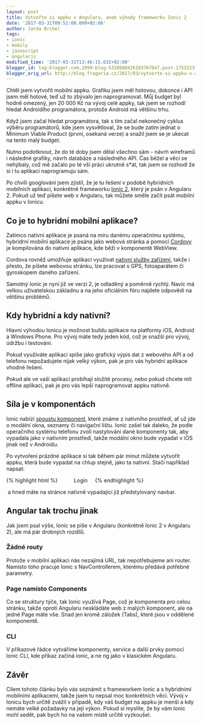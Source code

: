 ```yaml
---
layout: post
title: Vytvořte si appku v Angularu, aneb výhody frameworku Ionic 2
date: '2017-03-31T09:52:00.000+02:00'
author: Jarda Brchel
tags:
- ionic
- mobily
- javascript
- angularjs
modified_time: '2017-03-31T13:46:15.632+02:00'
blogger_id: tag:blogger.com,1999:blog-5328688426183767847.post-1753213749517064295
blogger_orig_url: http://blog.fragaria.cz/2017/03/vytvorte-si-appku-v-angularu.html
---
```



Chtěl jsem vytvořit mobilní appku. Grafiku jsem měl hotovou, dokonce i
API jsem měl hotové, teď už to zbývalo jen naprogramovat. Můj budget byl
hodně omezený, jen 20 000 Kč na vývoj celé appky, tak jsem se rozhodl
hledat Androidího programátora, protože Android má většinu trhu. 

Když jsem začal hledat programátora, tak s tím začal nekonečný cyklus
výběru programátorů, kde jsem vysvětloval, že se bude zatím jednat o
Minimum Viable Product (první, osekaná verze) a snažil jsem se je ukecat
na tento malý budget. 

Nutno podotknout, že do té doby jsem dělal všechno sám - návrh wireframů
i následné grafiky, návrh databáze a následného API. Čas běžel a věci se
nehýbaly, což mě začalo po té vší práci ukrutně s\*át, tak jsem se
rozhodl že si i tu aplikaci naprogramuju sám.

Po chvíli googlování jsem zjistil, že je tu řešení v podobě hybridních
mobilních aplikací, konkrétně frameworku
[Ionic 2](https://ionicframework.com/), který je psán v Angularu 2.
Pokud už teď píšete web v Angularu, tak můžete směle začít psát mobilní
appku v Ionicu.

## Co je to hybridní mobilní aplikace?

Zatímco nativní aplikace je psaná na míru danému operačnímu systému,
hybridrní mobilní aplikace je psána jako webová stránka a pomocí
[Cordovy](https://cordova.apache.org/) je kompilována do nativní
aplikace, kde běží v komponentě WebView. 

Cordova rovněž umožňuje aplikaci využívat [nativní služby
zařízení](https://ionicframework.com/docs/native/), takže i přesto,
že píšete webovou stránku, lze pracovat s GPS, fotoaparátem či
gyroskopem daného zařízení.

Samotný Ionic je nyní již ve verzi 2, je odladěný a poměrně rychlý.
Navíc má velkou uživatelskou základnu a na jeho oficiálním fóru najdete
odpovědi na většinu problémů.

## Kdy hybridní a kdy nativní?

Hlavní výhodou Ionicu je možnost buildu aplikace na platformy iOS,
Android a Windows Phone. Pro vývoj máte tedy jeden kód, což je snažší
pro vývoj, údržbu i testování.

Pokud využíváte aplikaci spíše jako grafický výpis dat z webového API a
od telefonu nepožadujete nijak velký výkon, pak je pro vás hybridní
aplikace vhodné řešení. 

Pokud ale ve vaší aplikaci probíhají složité procesy, nebo pokud chcete
mít offline aplikaci, pak je pro vás lepší naprogramovat appku nativně.

## Síla je v komponentách

Ionic nabízí [spoustu
komponent](https://ionicframework.com/docs/components/#overview), které
známe z nativního prostředí, ať už jde o modální okna, seznamy či
navigační lištu. Ionic zašel tak daleko, že podle operačního systému
telefonu zvolí nastylování dané komponenty tak, aby vypadala jako v
nativním prostředí, takže modální okno bude vypadat v iOS jinak než v
Androidu. 

Po vytvoření prázdné aplikace si tak během pár minut můžete vytvořit
appku, která bude vypadat na chlup stejně, jako ta nativní. Stačí
například napsat:

{% highlight html %}
<ion-header>
    <ion-navbar>
      <ion-title>Login</ion-title>
    </ion-navbar>
</ion-header>
{% endhighlight %}

 a hned máte na stránce nativně vypadající již předstylovaný navbar.

## Angular tak trochu jinak

Jak jsem psal výše, Ionic se píše v Angularu (konkrétně Ionic 2 v
Angularu 2), ale má pár drobných rozdílů.

### Žádné routy

Protože v mobilní aplikaci nás nezajímá URL, tak nepotřebujeme ani
router. Namísto toho pracuje Ionic s NavControllerem, kterému předává
potřebné parametry.

### Page namísto Components

Co se struktury týče, tak Ionic využívá Page, což je komponenta pro
celou stránku, takže oproti Angularu neskládáte web z malých komponent,
ale na jedné Page máte vše. Snad jen kromě záložek (Tabs), které jsou v
oddělené komponentě.

### CLI

V příkazové řádce vytváříme komponenty, service a další prvky pomocí
Ionic CLI, kde příkaz začíná ionic, a ne ng jako v klasickém Angularu.

## Závěr

Cílem tohoto článku bylo vás seznámit s frameworkem Ionic a s hybridními
mobilními aplikacemi, takže jsem tu nepsal moc konkrétních věcí. Vývoj v
Ionicu bych určitě zvážil v případě, kdy váš budget na appku je menší a
kdy nemáte velké požadavky na její výkon.
Pokud si myslíte, že by vám Ionic mohl sedět, pak bych ho na vašem místě
určitě vyzkoušel.
